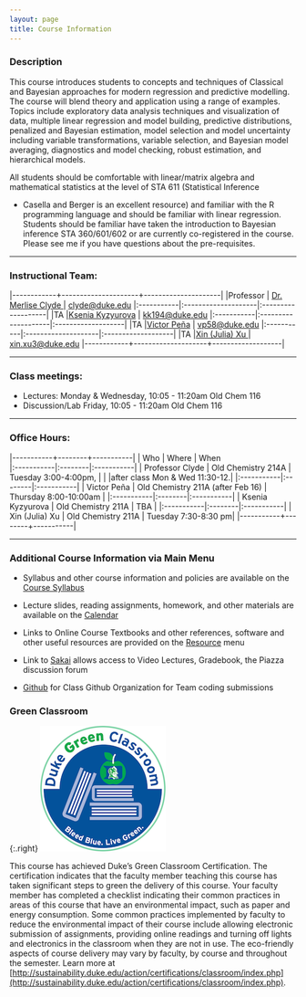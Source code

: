 ```yaml
---
layout: page
title: Course Information
---
```

### Description

This course introduces students to concepts and techniques of
Classical and Bayesian approaches for modern regression and predictive
modelling.  The course will blend theory and application using a range
of examples.  Topics include exploratory data analysis techniques and
visualization of data, multiple linear regression and model building,
predictive distributions, penalized and Bayesian estimation, model
selection and model uncertainty including variable transformations,
variable selection, and Bayesian model averaging, diagnostics and
model checking, robust estimation, and hierarchical models.


All students should be comfortable with linear/matrix algebra and
mathematical statistics at the level of STA 611 (Statistical Inference
- Casella and Berger is an excellent resource) and familiar with the R
programming language and should be familiar with linear regression.
Students should be familiar have taken the introduction to Bayesian inference
STA 360/601/602 or are currently co-registered in the course.  Please
see me if you have questions about the pre-requisites.

* * *

### Instructional Team:

|------------+---------------------+---------------------|
|Professor   | [Dr. Merlise Clyde ](http://stat.duke.edu/~clyde) | [clyde@duke.edu](mailto:clyde@duke.edu)
|:-----------|:--------------------|:-------------------|
|TA         |[Ksenia Kyzyurova](http://stat.duke.edu/people/ksenia-kyzyurova)   | [kk194@duke.edu](mailto:kk194@duke.edu) 
|:-----------|:--------------------|:-------------------|
|TA         |[Victor Peña](http://stat.duke.edu/people/victor-peña)   | [vp58@duke.edu](mailto:vp58@duke.edu) 
|:-----------|:--------------------|:-------------------|
|TA         |[Xin (Julia) Xu ](http://stat.duke.edu/people/xin-xu)   | [xin.xu3@duke.edu](mailto:xin.xu3@duke.edu) 
|------------+--------------------+-------------------|



* * *

### Class meetings:

* Lectures: Monday & Wednesday, 10:05 - 11:20am  Old Chem 116
* Discussion/Lab Friday, 10:05 - 11:20am  Old Chem 116


* * *

### <a name="oh"></a>Office Hours:

|-----------+--------+-----------|
| Who       |  Where | When      
|:-----------|:--------|:-----------|
| Professor Clyde |  Old Chemistry 214A |  Tuesday 3:00-4:00pm, 
| | |after class Mon & Wed 11:30-12.|
|:-----------|:--------|:-----------|
| Victor Peña |  Old Chemistry 211A (after Feb 16) |  Thursday  8:00-10:00am |
|:-----------|:--------|:-----------|
| Ksenia Kyzyurova |  Old Chemistry 211A  |  TBA  |
|:-----------|:--------|:-----------|
| Xin (Julia) Xu | Old Chemistry 211A | Tuesday 7:30-8:30 pm|
|-----------+--------+-----------|

* * *

### Additional Course Information via Main Menu

* Syllabus and other course information and policies are available on the [Course
Syllabus]({{site.baseurl}}/syllabus)

* Lecture slides, reading assignments, homework, and other materials
are available on the  [Calendar]({{site.baseurl}}/calendar)

* Links to Online Course Textbooks and other references, software  and other
  useful resources are provided on the
  [Resource]({{site.baseurl}}/resources) menu

* Link to [Sakai](http://sakai.duke.edu) allows access to Video
  Lectures, Gradebook, the  Piazza discussion forum

* [Github](http://github.com/sta521-S17) for Class Github Organization
  for Team coding submissions
  




### Green Classroom

{:.right}
![DukeGreenClassroomCertification](images/DukeGreenClassroomCertification-Logo.png)

This course has achieved Duke’s Green Classroom Certification. The certification indicates that the faculty member teaching this course has taken significant steps to green the delivery of this course. Your faculty member has completed a checklist indicating their common practices in areas of this course that have an environmental impact, such as paper and energy consumption. Some common practices implemented by faculty to reduce the environmental impact of their course include allowing electronic submission of assignments, providing online readings and turning off lights and electronics in the classroom when they are not in use. The eco-friendly aspects of course delivery may vary by faculty, by course and throughout the semester. Learn more at [http://sustainability.duke.edu/action/certifications/classroom/index.php](http://sustainability.duke.edu/action/certifications/classroom/index.php).
